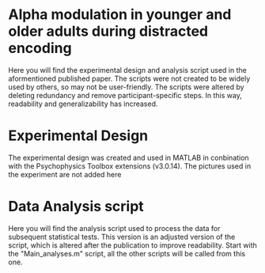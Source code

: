 # Alpha modulation in younger and older adults during distracted encoding
Here you will find the experimental design and analysis script used in the aformentioned published paper. The scripts were not created to be widely used by others, so may not be user-friendly. The scripts were altered by deleting redundancy and remove participant-specific steps. In this way, readability and generalizability has increased.

# Experimental Design
The experimental design was created and used in MATLAB in conbination with the Psychophysics Toolbox extensions (v3.0.14). The pictures used in the experiment are not added here

# Data Analysis script
Here you will find the analysis script used to process the data for subsequent statistical tests. This version is an adjusted version of the script, which is altered after the publication to improve readability. Start with the "Main_analyses.m" script, all the other scripts will be called from this one.
